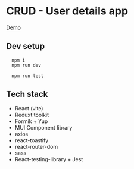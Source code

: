 # CRUD - User details app

[Demo](https://main--stupendous-cranachan-9b524c.netlify.app/)

## Dev setup

```
  npm i
  npm run dev

  npm run test
```

## Tech stack
- React (vite)
- Reduxt toolkit
- Formik + Yup
- MUI Component library
- axios
- react-toastify
- react-router-dom 
- sass
- React-testing-library + Jest
